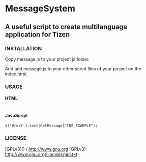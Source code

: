 # MessageSystem #
## A useful script to create multilanguage application for Tizen ##

### INSTALLATION ###

Copy message.js to your project js folder.

And add message.js to your other script files of your project on the index.html.

### USAGE ###

#### HTML ####

<pre><code><script type="text/javascript">document.write(GetMessage("IDS_EXAMPLE"));</script></code></pre>

#### JavaScript ####

<pre><code>$('#text').text(GetMessage("IDS_EXAMPLE");</code></pre>


### LICENSE ####

[GPLv3][] / http://www.gnu.org
[GPLv3]: http://www.gnu.org/licenses/gpl.txt